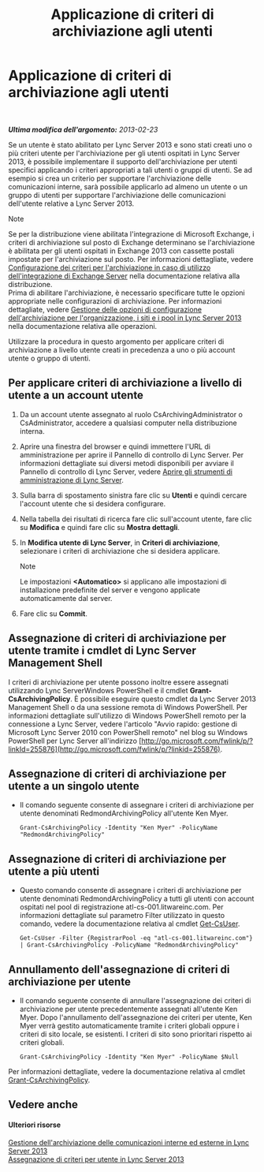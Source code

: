 ﻿---
title: Applicazione di criteri di archiviazione agli utenti
TOCTitle: Applicazione di criteri di archiviazione agli utenti
ms:assetid: 624a7d3e-389d-403a-97e5-f7bb17023ef3
ms:mtpsurl: https://technet.microsoft.com/it-it/library/Gg521004(v=OCS.15)
ms:contentKeyID: 49300764
ms.date: 08/24/2015
mtps_version: v=OCS.15
ms.translationtype: HT
---

# Applicazione di criteri di archiviazione agli utenti

 

_**Ultima modifica dell'argomento:** 2013-02-23_

Se un utente è stato abilitato per Lync Server 2013 e sono stati creati uno o più criteri utente per l'archiviazione per gli utenti ospitati in Lync Server 2013, è possibile implementare il supporto dell'archiviazione per utenti specifici applicando i criteri appropriati a tali utenti o gruppi di utenti. Se ad esempio si crea un criterio per supportare l'archiviazione delle comunicazioni interne, sarà possibile applicarlo ad almeno un utente o un gruppo di utenti per supportare l'archiviazione delle comunicazioni dell'utente relative a Lync Server 2013.


> [!NOTE]
> Se per la distribuzione viene abilitata l'integrazione di Microsoft Exchange, i criteri di archiviazione sul posto di Exchange determinano se l'archiviazione è abilitata per gli utenti ospitati in Exchange 2013 con cassette postali impostate per l'archiviazione sul posto. Per informazioni dettagliate, vedere <A href="lync-server-2013-setting-up-policies-for-archiving-when-using-exchange-server-integration.md">Configurazione dei criteri per l'archiviazione in caso di utilizzo dell'integrazione di Exchange Server</A> nella documentazione relativa alla distribuzione.<BR>Prima di abilitare l'archiviazione, è necessario specificare tutte le opzioni appropriate nelle configurazioni di archiviazione. Per informazioni dettagliate, vedere <A href="lync-server-2013-managing-archiving-configuration-options-for-your-organization-sites-and-pools.md">Gestione delle opzioni di configurazione dell'archiviazione per l'organizzazione, i siti e i pool in Lync Server 2013</A> nella documentazione relativa alle operazioni.



Utilizzare la procedura in questo argomento per applicare criteri di archiviazione a livello utente creati in precedenza a uno o più account utente o gruppo di utenti.

## Per applicare criteri di archiviazione a livello di utente a un account utente

1.  Da un account utente assegnato al ruolo CsArchivingAdministrator o CsAdministrator, accedere a qualsiasi computer nella distribuzione interna.

2.  Aprire una finestra del browser e quindi immettere l'URL di amministrazione per aprire il Pannello di controllo di Lync Server. Per informazioni dettagliate sui diversi metodi disponibili per avviare il Pannello di controllo di Lync Server, vedere [Aprire gli strumenti di amministrazione di Lync Server](lync-server-2013-open-lync-server-administrative-tools.md).

3.  Sulla barra di spostamento sinistra fare clic su **Utenti** e quindi cercare l'account utente che si desidera configurare.

4.  Nella tabella dei risultati di ricerca fare clic sull'account utente, fare clic su **Modifica** e quindi fare clic su **Mostra dettagli**.

5.  In **Modifica utente di Lync Server**, in **Criteri di archiviazione**, selezionare i criteri di archiviazione che si desidera applicare.
    

    > [!NOTE]
    > Le impostazioni <STRONG>&lt;Automatico&gt;</STRONG> si applicano alle impostazioni di installazione predefinite del server e vengono applicate automaticamente dal server.



6.  Fare clic su **Commit**.

## Assegnazione di criteri di archiviazione per utente tramite i cmdlet di Lync Server Management Shell

I criteri di archiviazione per utente possono inoltre essere assegnati utilizzando Lync ServerWindows PowerShell e il cmdlet **Grant-CsArchivingPolicy**. È possibile eseguire questo cmdlet da Lync Server 2013 Management Shell o da una sessione remota di Windows PowerShell. Per informazioni dettagliate sull'utilizzo di Windows PowerShell remoto per la connessione a Lync Server, vedere l'articolo "Avvio rapido: gestione di Microsoft Lync Server 2010 con PowerShell remoto" nel blog su Windows PowerShell per Lync Server all'indirizzo [http://go.microsoft.com/fwlink/p/?linkId=255876](http://go.microsoft.com/fwlink/p/?linkid=255876).

## Assegnazione di criteri di archiviazione per utente a un singolo utente

  - Il comando seguente consente di assegnare i criteri di archiviazione per utente denominati RedmondArchivingPolicy all'utente Ken Myer.
    
        Grant-CsArchivingPolicy -Identity "Ken Myer" -PolicyName "RedmondArchivingPolicy"

## Assegnazione di criteri di archiviazione per utente a più utenti

  - Questo comando consente di assegnare i criteri di archiviazione per utente denominati RedmondArchivingPolicy a tutti gli utenti con account ospitati nel pool di registrazione atl-cs-001.litwareinc.com. Per informazioni dettagliate sul parametro Filter utilizzato in questo comando, vedere la documentazione relativa al cmdlet [Get-CsUser](https://docs.microsoft.com/en-us/powershell/module/skype/Get-CsUser).
    
        Get-CsUser -Filter {RegistrarPool -eq "atl-cs-001.litwareinc.com"} | Grant-CsArchivingPolicy -PolicyName "RedmondArchivingPolicy"

## Annullamento dell'assegnazione di criteri di archiviazione per utente

  - Il comando seguente consente di annullare l'assegnazione dei criteri di archiviazione per utente precedentemente assegnati all'utente Ken Myer. Dopo l'annullamento dell'assegnazione dei criteri per utente, Ken Myer verrà gestito automaticamente tramite i criteri globali oppure i criteri di sito locale, se esistenti. I criteri di sito sono prioritari rispetto ai criteri globali.
    
        Grant-CsArchivingPolicy -Identity "Ken Myer" -PolicyName $Null

Per informazioni dettagliate, vedere la documentazione relativa al cmdlet [Grant-CsArchivingPolicy](https://docs.microsoft.com/en-us/powershell/module/skype/Grant-CsArchivingPolicy).

## Vedere anche

#### Ulteriori risorse

[Gestione dell'archiviazione delle comunicazioni interne ed esterne in Lync Server 2013](lync-server-2013-managing-the-archiving-of-internal-and-external-communications.md)  
[Assegnazione di criteri per utente in Lync Server 2013](lync-server-2013-assigning-per-user-policies.md)

